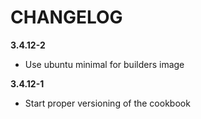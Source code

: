 # CHANGELOG

**3.4.12-2**

- Use ubuntu minimal for builders image

**3.4.12-1**

- Start proper versioning of the cookbook
